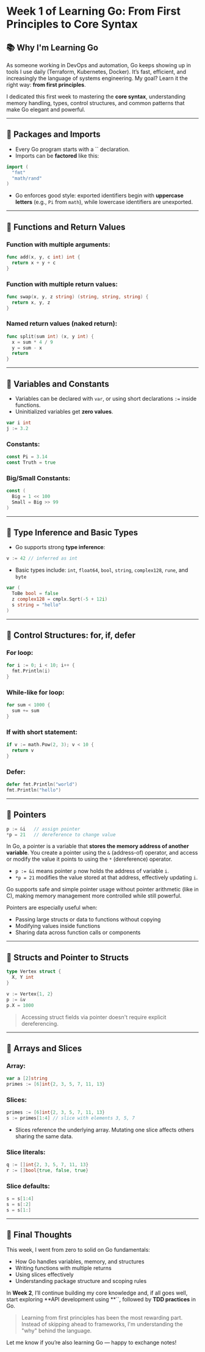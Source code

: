# Week 1 of Learning Go: From First Principles to Core Syntax

## 📚 Why I'm Learning Go

As someone working in DevOps and automation, Go keeps showing up in tools I use daily (Terraform, Kubernetes, Docker). It’s fast, efficient, and increasingly the language of systems engineering. My goal? Learn it the right way: **from first principles**.

I dedicated this first week to mastering the **core syntax**, understanding memory handling, types, control structures, and common patterns that make Go elegant and powerful.

---

## 🔹 Packages and Imports

- Every Go program starts with a `` declaration.
- Imports can be **factored** like this:

```go
import (
  "fmt"
  "math/rand"
)
```

- Go enforces good style: exported identifiers begin with **uppercase letters** (e.g., `Pi` from `math`), while lowercase identifiers are unexported.

---

## 🔹 Functions and Return Values

### Function with multiple arguments:

```go
func add(x, y, c int) int {
  return x + y + c
}
```

### Function with multiple return values:

```go
func swap(x, y, z string) (string, string, string) {
  return x, y, z
}
```

### Named return values (naked return):

```go
func split(sum int) (x, y int) {
  x = sum * 4 / 9
  y = sum - x
  return
}
```

---

## 🔹 Variables and Constants

- Variables can be declared with `var`, or using short declarations `:=` inside functions.
- Uninitialized variables get **zero values**.

```go
var i int
j := 3.2
```

### Constants:

```go
const Pi = 3.14
const Truth = true
```

### Big/Small Constants:

```go
const (
  Big = 1 << 100
  Small = Big >> 99
)
```

---

## 🔹 Type Inference and Basic Types

- Go supports strong **type inference**:

```go
v := 42 // inferred as int
```

- Basic types include: `int`, `float64`, `bool`, `string`, `complex128`, `rune`, and `byte`

```go
var (
  ToBe bool = false
  z complex128 = cmplx.Sqrt(-5 + 12i)
  s string = "hello"
)
```

---

## 🔹 Control Structures: for, if, defer

### For loop:

```go
for i := 0; i < 10; i++ {
  fmt.Println(i)
}
```

### While-like for loop:

```go
for sum < 1000 {
  sum += sum
}
```

### If with short statement:

```go
if v := math.Pow(2, 3); v < 10 {
  return v
}
```

### Defer:

```go
defer fmt.Println("world")
fmt.Println("hello")
```

---

## 🔹 Pointers

```go
p := &i   // assign pointer
*p = 21   // dereference to change value
```

In Go, a pointer is a variable that **stores the memory address of another variable**. You create a pointer using the `&` (address-of) operator, and access or modify the value it points to using the `*` (dereference) operator.

- `p := &i` means pointer `p` now holds the address of variable `i`.
- `*p = 21` modifies the value stored at that address, effectively updating `i`.

Go supports safe and simple pointer usage without pointer arithmetic (like in C), making memory management more controlled while still powerful.

Pointers are especially useful when:

- Passing large structs or data to functions without copying
- Modifying values inside functions
- Sharing data across function calls or components

---

## 🔹 Structs and Pointer to Structs

```go
type Vertex struct {
  X, Y int
}

v := Vertex{1, 2}
p := &v
p.X = 1000
```

> Accessing struct fields via pointer doesn't require explicit dereferencing.

---

## 🔹 Arrays and Slices

### Array:

```go
var a [2]string
primes := [6]int{2, 3, 5, 7, 11, 13}
```

### Slices:

```go
primes := [6]int{2, 3, 5, 7, 11, 13}
s := primes[1:4] // slice with elements 3, 5, 7
```

- Slices reference the underlying array. Mutating one slice affects others sharing the same data.

### Slice literals:

```go
q := []int{2, 3, 5, 7, 11, 13}
r := []bool{true, false, true}
```

### Slice defaults:

```go
s = s[1:4]
s = s[:2]
s = s[1:]
```

---

## 🚀 Final Thoughts

This week, I went from zero to solid on Go fundamentals:

- How Go handles variables, memory, and structures
- Writing functions with multiple returns
- Using slices effectively
- Understanding package structure and scoping rules

In **Week 2**, I’ll continue building my core knowledge and, if all goes well, start exploring **API development using **``, followed by **TDD practices** in Go.

> Learning from first principles has been the most rewarding part. Instead of skipping ahead to frameworks, I'm understanding the "why" behind the language.

Let me know if you’re also learning Go — happy to exchange notes!

